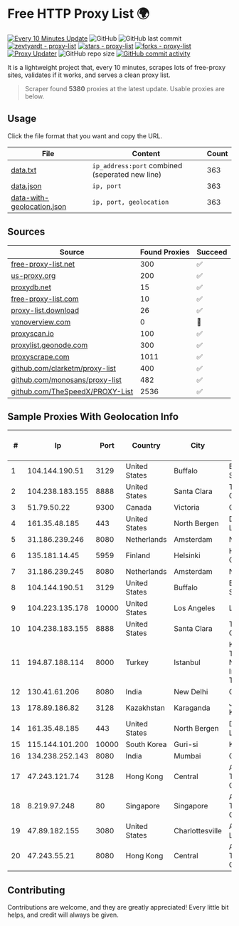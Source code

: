 
# Free HTTP Proxy List 🌍

[![Every 10 Minutes Update](https://github.com/mertguvencli/http-proxy-list/actions/workflows/main.yml/badge.svg?branch=main)](https://github.com/mertguvencli/http-proxy-list/actions/workflows/main.yml)
![GitHub](https://img.shields.io/github/license/mertguvencli/http-proxy-list)
![GitHub last commit](https://img.shields.io/github/last-commit/mertguvencli/http-proxy-list)
[![zevtyardt - proxy-list](https://img.shields.io/static/v1?label=zevtyardt&message=proxy-list&color=blue&logo=github)](https://github.com/zevtyardt/proxy-list "Go to GitHub repo")
[![stars - proxy-list](https://img.shields.io/github/stars/zevtyardt/proxy-list?style=social)](https://github.com/zevtyardt/proxy-list)
[![forks - proxy-list](https://img.shields.io/github/forks/zevtyardt/proxy-list?style=social)](https://github.com/zevtyardt/proxy-list)
[![Proxy Updater](https://github.com/zevtyardt/proxy-list/workflows/Proxy%20Updater/badge.svg)](https://github.com/zevtyardt/proxy-list/actions?query=workflow:"Proxy+Updater")
![GitHub repo size](https://img.shields.io/github/repo-size/zevtyardt/proxy-list)
[![GitHub commit activity](https://img.shields.io/github/commit-activity/m/zevtyardt/proxy-list?logo=commits)](https://github.com/zevtyardt/proxy-list/commits/main)

It is a lightweight project that, every 10 minutes, scrapes lots of free-proxy sites, validates if it works, and serves a clean proxy list.

> Scraper found **5380** proxies at the latest update. Usable proxies are below.

## Usage

Click the file format that you want and copy the URL.

|File|Content|Count|
|----|-------|-----|
|[data.txt](https://raw.githubusercontent.com/mertguvencli/http-proxy-list/main/proxy-list/data.txt)|`ip_address:port` combined (seperated new line)|363|
|[data.json](https://raw.githubusercontent.com/mertguvencli/http-proxy-list/main/proxy-list/data.json)|`ip, port`|363|
|[data-with-geolocation.json](https://raw.githubusercontent.com/mertguvencli/http-proxy-list/main/proxy-list/data-with-geolocation.json)|`ip, port, geolocation`|363|

## Sources

|Source|Found Proxies|Succeed|
|------|-------------|-------|
|[free-proxy-list.net](https://free-proxy-list.net)|300|✅|
|[us-proxy.org](https://www.us-proxy.org)|200|✅|
|[proxydb.net](http://proxydb.net)|15|✅|
|[free-proxy-list.com](https://free-proxy-list.com/?page=&port=&type%5B%5D=http&type%5B%5D=https&up_time=0&search=Search)|10|✅|
|[proxy-list.download](https://www.proxy-list.download/HTTP)|26|✅|
|[vpnoverview.com](https://vpnoverview.com/privacy/anonymous-browsing/free-proxy-servers)|0|🚫|
|[proxyscan.io](https://www.proxyscan.io)|100|✅|
|[proxylist.geonode.com](https://proxylist.geonode.com/api/proxy-list?limit=300&page=1&sort_by=lastChecked&sort_type=desc&protocols=http,https)|300|✅|
|[proxyscrape.com](https://api.proxyscrape.com/v2/?request=displayproxies&protocol=http&timeout=10000&country=all&ssl=all&anonymity=all)|1011|✅|
|[github.com/clarketm/proxy-list](https://raw.githubusercontent.com/clarketm/proxy-list/master/proxy-list-raw.txt)|400|✅|
|[github.com/monosans/proxy-list](https://raw.githubusercontent.com/monosans/proxy-list/main/proxies/http.txt)|482|✅|
|[github.com/TheSpeedX/PROXY-List](https://raw.githubusercontent.com/TheSpeedX/PROXY-List/master/http.txt)|2536|✅|


## Sample Proxies With Geolocation Info

|#|Ip|Port|Country|City|Internet Service Provider|
|-|--|----|-------|----|-------------------------|
|1|104.144.190.51|3129|United States|Buffalo|B2 Net Solutions Inc.|
|2|104.238.183.155|8888|United States|Santa Clara|The Constant Company|
|3|51.79.50.22|9300|Canada|Victoria|OVH SAS|
|4|161.35.48.185|443|United States|North Bergen|DigitalOcean, LLC|
|5|31.186.239.246|8080|Netherlands|Amsterdam|NetSkope Inc|
|6|135.181.14.45|5959|Finland|Helsinki|Hetzner Online GmbH|
|7|31.186.239.245|8080|Netherlands|Amsterdam|NetSkope Inc|
|8|104.144.190.51|3129|United States|Buffalo|B2 Net Solutions Inc.|
|9|104.223.135.178|10000|United States|Los Angeles|LayerHost|
|10|104.238.183.155|8888|United States|Santa Clara|The Constant Company|
|11|194.87.188.114|8000|Turkey|Istanbul|Kadir Huseyin Tezcan Nosspeed Internet Teknolojileri|
|12|130.41.61.206|8080|India|New Delhi|Google LLC|
|13|178.89.186.82|3128|Kazakhstan|Karaganda|JSC Kazakhtelecom|
|14|161.35.48.185|443|United States|North Bergen|DigitalOcean, LLC|
|15|115.144.101.200|10000|South Korea|Guri-si|Korea Telecom|
|16|134.238.252.143|8080|India|Mumbai|Google LLC|
|17|47.243.121.74|3128|Hong Kong|Central|Alibaba (US) Technology Co., Ltd.|
|18|8.219.97.248|80|Singapore|Singapore|Alibaba (US) Technology Co., Ltd.|
|19|47.89.182.155|3080|United States|Charlottesville|Alibaba.com LLC|
|20|47.243.55.21|8080|Hong Kong|Central|Alibaba (US) Technology Co., Ltd.|



## Contributing

Contributions are welcome, and they are greatly appreciated! Every
little bit helps, and credit will always be given.

